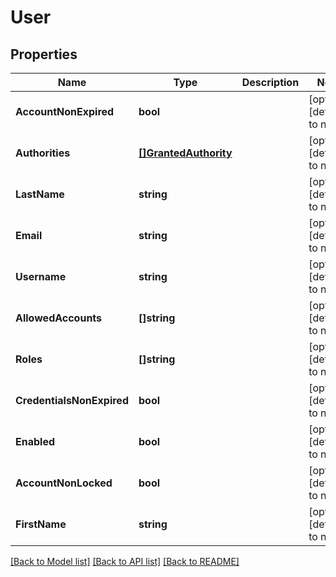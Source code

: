 # User

## Properties
Name | Type | Description | Notes
------------ | ------------- | ------------- | -------------
**AccountNonExpired** | **bool** |  | [optional] [default to null]
**Authorities** | [**[]GrantedAuthority**](GrantedAuthority.md) |  | [optional] [default to null]
**LastName** | **string** |  | [optional] [default to null]
**Email** | **string** |  | [optional] [default to null]
**Username** | **string** |  | [optional] [default to null]
**AllowedAccounts** | **[]string** |  | [optional] [default to null]
**Roles** | **[]string** |  | [optional] [default to null]
**CredentialsNonExpired** | **bool** |  | [optional] [default to null]
**Enabled** | **bool** |  | [optional] [default to null]
**AccountNonLocked** | **bool** |  | [optional] [default to null]
**FirstName** | **string** |  | [optional] [default to null]

[[Back to Model list]](../README.md#documentation-for-models) [[Back to API list]](../README.md#documentation-for-api-endpoints) [[Back to README]](../README.md)


